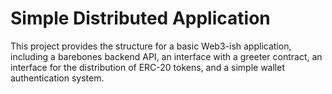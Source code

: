 # Simple Distributed Application

This project provides the structure for a basic Web3-ish application, including a barebones backend API, an interface with a greeter contract, an interface for the distribution of ERC-20 tokens, and a simple wallet authentication system.
